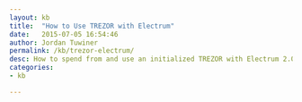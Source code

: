 ```yaml
---
layout: kb
title:  "How to Use TREZOR with Electrum"
date:   2015-07-05 16:54:46
author: Jordan Tuwiner
permalink: /kb/trezor-electrum/
desc: How to spend from and use an initialized TREZOR with Electrum 2.0.
categories: 
- kb

---
```


